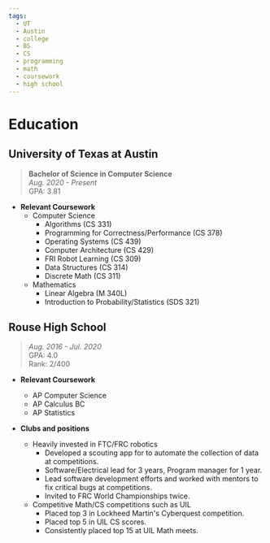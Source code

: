 ```yaml
---
tags:
  - UT
  - Austin
  - college
  - BS
  - CS
  - programming
  - math
  - coursework
  - high school
---
```

# Education

## University of Texas at Austin
> **Bachelor of Science in Computer Science**<br>*Aug. 2020 - Present*<br>GPA: 3.81

* **Relevant Coursework**
  * Computer Science
    * Algorithms (CS 331)
    * Programming for Correctness/Performance (CS 378)
    * Operating Systems (CS 439)
    * Computer Architecture (CS 429)
    * FRI Robot Learning (CS 309)
    * Data Structures (CS 314)
    * Discrete Math (CS 311)
  * Mathematics
    * Linear Algebra (M 340L)
    * Introduction to Probability/Statistics (SDS 321)



## Rouse High School
> *Aug. 2016 - Jul. 2020*<br>GPA: 4.0<br>Rank: 2/400

* **Relevant Coursework**
  * AP Computer Science
  * AP Calculus BC
  * AP Statistics

* **Clubs and positions**
  * Heavily invested in FTC/FRC robotics
    * Developed a scouting app for to automate the collection of data at competitions.
    * Software/Electrical lead for 3 years, Program manager for 1 year.
    * Lead software development efforts and worked with mentors to fix critical bugs at competitions.
    * Invited to FRC World Championships twice.
  * Competitive Math/CS competitions such as UIL
    * Placed top 3 in Lockheed Martin's Cyberquest competition.
    * Placed top 5 in UIL CS scores.
    * Consistently placed top 15 at UIL Math meets.